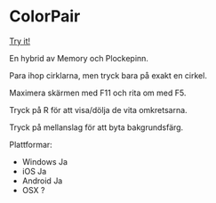 # ColorPair

[Try it!](https://github.com/ChristerNilsson/ColorPair/index.html)

En hybrid av Memory och Plockepinn.

Para ihop cirklarna, men tryck bara på exakt en cirkel.

Maximera skärmen med F11 och rita om med F5.

Tryck på R för att visa/dölja de vita omkretsarna.

Tryck på mellanslag för att byta bakgrundsfärg.

Plattformar:
* Windows Ja
* iOS Ja
* Android Ja
* OSX ?
